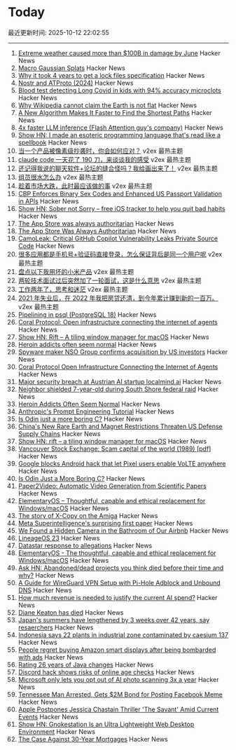 # Today

最近更新时间: 2025-10-12 22:02:55

--- 
1. [Extreme weather caused more than $100B in damage by June](https://www.livescience.com/planet-earth/climate-change/extreme-weather-caused-more-than-usd100-billion-in-damage-by-june-smashing-us-records) Hacker News
2. [Macro Gaussian Splats](https://danybittel.ch/macro.html) Hacker News
3. [Why it took 4 years to get a lock files specification](https://snarky.ca/why-it-took-4-years-to-get-a-lock-files-specification/) Hacker News
4. [Nostr and ATProto (2024)](https://shreyanjain.net/2024/07/05/nostr-and-atproto.html) Hacker News
5. [Blood test detecting Long Covid in kids with 94% accuracy microclots](https://www.researchsquare.com/article/rs-7483367/v1) Hacker News
6. [Why Wikipedia cannot claim the Earth is not flat](https://en.wikipedia.org/wiki/Wikipedia:Why_Wikipedia_cannot_claim_the_Earth_is_not_flat) Hacker News
7. [A New Algorithm Makes It Faster to Find the Shortest Paths](https://www.wired.com/story/new-method-is-the-fastest-way-to-find-the-best-routes/) Hacker News
8. [4x faster LLM inference (Flash Attention guy's company)](https://www.together.ai/blog/adaptive-learning-speculator-system-atlas) Hacker News
9. [Show HN: I made an esoteric programming language that's read like a spellbook](https://github.com/sirbread/spellscript) Hacker News
10. [当一个产品被像素级抄袭时，你会如何应对？](https://www.v2ex.com/t/1164648) v2ex 最热主题
11. [claude code 一天花了 190 刀，来谈谈我的感受](https://www.v2ex.com/t/1164626) v2ex 最热主题
12. [还记得我说的聊天软件+论坛的缝合怪吗？我给画出来了！](https://www.v2ex.com/t/1164611) v2ex 最热主题
13. [组员很水怎么办](https://www.v2ex.com/t/1164606) v2ex 最热主题
14. [趁着市场大跌，此时最应该做的事](https://www.v2ex.com/t/1164588) v2ex 最热主题
15. [CBP Enforces Binary Sex Codes and Enhanced US Passport Validation in APIs](https://www.gtlaw-insidebusinessimmigration.com/u-s-customs-and-border-protection-cbp/cbp-enforces-binary-sex-codes-and-enhanced-us-passport-validation-in-apis/) Hacker News
16. [Show HN: Sober not Sorry – free iOS tracker to help you quit bad habits](https://sobernotsorry.app/) Hacker News
17. [The App Store was always authoritarian](https://infrequently.org/2025/10/the-app-store-was-always-authoritarian/) Hacker News
18. [The App Store Was Always Authoritarian](https://infrequently.org/2025/10/the-app-store-was-always-authoritarian/) Hacker News
19. [CamoLeak: Critical GitHub Copilot Vulnerability Leaks Private Source Code](https://www.legitsecurity.com/blog/camoleak-critical-github-copilot-vulnerability-leaks-private-source-code) Hacker News
20. [很多应用都是手机号+验证码直接登录，怎么保证背后是同一个用户呢](https://www.v2ex.com/t/1164591) v2ex 最热主题
21. [盘点以下我用坏的小米产品](https://www.v2ex.com/t/1164584) v2ex 最热主题
22. [两轮技术面试过后突然加了一轮面试，这是什么意思](https://www.v2ex.com/t/1164576) v2ex 最热主题
23. [工作两年了，思考和迷茫](https://www.v2ex.com/t/1164575) v2ex 最热主题
24. [2021 年失业后，在 2022 年我把房贷还清，到今年累计赚到新的一百万。](https://www.v2ex.com/t/1164574) v2ex 最热主题
25. [Pipelining in psql (PostgreSQL 18)](https://postgresql.verite.pro/blog/2025/10/01/psql-pipeline.html) Hacker News
26. [Coral Protocol: Open infrastructure connecting the internet of agents](https://arxiv.org/abs/2505.00749) Hacker News
27. [Show HN: Rift – A tiling window manager for macOS](https://github.com/acsandmann/rift) Hacker News
28. [Heroin addicts often seem normal](https://justismills.substack.com/p/heroin-addicts-often-seem-normal) Hacker News
29. [Spyware maker NSO Group confirms acquisition by US investors](https://techcrunch.com/2025/10/10/spyware-maker-nso-group-confirms-acquisition-by-us-investors/) Hacker News
30. [Coral Protocol Open Infrastructure Connecting the Internet of Agents](https://arxiv.org/abs/2505.00749) Hacker News
31. [Major security breach at Austrian AI startup localmind.ai](https://localmind.ai/) Hacker News
32. [Neighbor shielded 7-year-old during South Shore federal raid](https://chicago.suntimes.com/immigration/2025/10/10/neighbor-shielded-7-year-old-during-south-shore-federal-raid-i-didnt-want-them-to-take-her) Hacker News
33. [Heroin Addicts Often Seem Normal](https://justismills.substack.com/p/heroin-addicts-often-seem-normal) Hacker News
34. [Anthropic's Prompt Engineering Tutorial](https://github.com/anthropics/prompt-eng-interactive-tutorial) Hacker News
35. [Is Odin just a more boring C?](https://dayvster.com/blog/is-odin-just-a-more-boring-c/) Hacker News
36. [China's New Rare Earth and Magnet Restrictions Threaten US Defense Supply Chains](https://www.csis.org/analysis/chinas-new-rare-earth-and-magnet-restrictions-threaten-us-defense-supply-chains) Hacker News
37. [Show HN: rift – a tiling window manager for macOS](https://github.com/acsandmann/rift) Hacker News
38. [Vancouver Stock Exchange: Scam capital of the world (1989) [pdf]](https://scamcouver.wordpress.com/wp-content/uploads/2012/04/scam-capital.pdf) Hacker News
39. [Google blocks Android hack that let Pixel users enable VoLTE anywhere](https://www.androidauthority.com/pixel-ims-broken-october-update-3606444/) Hacker News
40. [Is Odin Just a More Boring C?](https://dayvster.com/blog/is-odin-just-a-more-boring-c/) Hacker News
41. [Paper2Video: Automatic Video Generation from Scientific Papers](https://arxiv.org/abs/2510.05096) Hacker News
42. [ElementaryOS – Thoughtful, capable and ethical replacement for Windows/macOS](https://elementary.io/) Hacker News
43. [The story of X-Copy on the Amiga](https://spillhistorie.no/2025/10/10/the-story-of-x-copy-on-the-amiga/) Hacker News
44. [Meta Superintelligence's surprising first paper](https://paddedinputs.substack.com/p/meta-superintelligences-surprising) Hacker News
45. [We Found a Hidden Camera in the Bathroom of Our Airbnb](https://www.nytimes.com/2025/10/09/travel/airbnb-refund-camera-bathroom.html) Hacker News
46. [LineageOS 23](https://lineageos.org/Changelog-30/) Hacker News
47. [Datastar response to allegations](https://data-star.dev/essays/greedy_developer) Hacker News
48. [ElementaryOS - The thoughtful, capable and ethical replacement for Windows/macOS](https://elementary.io/) Hacker News
49. [Ask HN: Abandoned/dead projects you think died before their time and why?](https://news.ycombinator.com/item?id=45553132) Hacker News
50. [A Guide for WireGuard VPN Setup with Pi-Hole Adblock and Unbound DNS](https://psyonik.tech/posts/a-guide-for-wireguard-vpn-setup-with-pi-hole-adblock-and-unbound-dns/) Hacker News
51. [How much revenue is needed to justify the current AI spend?](https://pracap.com/an-ai-addendum/) Hacker News
52. [Diane Keaton has died](https://www.nytimes.com/2025/10/11/movies/diane-keaton-dead.html) Hacker News
53. [Japan's summers have lengthened by 3 weeks over 42 years, say resaerchers](https://english.kyodonews.net/articles/-/62626) Hacker News
54. [Indonesia says 22 plants in industrial zone contaminated by caesium 137](https://www.reuters.com/sustainability/boards-policy-regulation/indonesia-says-22-plants-industrial-zone-near-jakarta-contaminated-by-caesium-2025-10-08/) Hacker News
55. [People regret buying Amazon smart displays after being bombarded with ads](https://arstechnica.com/gadgets/2025/10/people-regret-buying-amazon-smart-displays-after-being-bombarded-with-ads/) Hacker News
56. [Rating 26 years of Java changes](https://neilmadden.blog/2025/09/12/rating-26-years-of-java-changes/) Hacker News
57. [Discord hack shows risks of online age checks](https://news.sky.com/story/discord-hack-shows-dangers-of-online-age-checks-as-internet-policing-hopes-put-to-the-test-13447618) Hacker News
58. [Microsoft only lets you opt out of AI photo scanning 3x a year](https://hardware.slashdot.org/story/25/10/11/0238213/microsofts-onedrive-begins-testing-face-recognizing-ai-for-photos-for-some-preview-users) Hacker News
59. [Tennessee Man Arrested, Gets $2M Bond for Posting Facebook Meme](https://reason.com/2025/10/10/tennessee-man-arrested-gets-2-million-bond-for-posting-facebook-meme/) Hacker News
60. [Apple Postpones Jessica Chastain Thriller 'The Savant' Amid Current Events](https://deadline.com/2025/09/the-savant-jessica-chastain-postponed-apple-1236553658/) Hacker News
61. [Show HN: Gnokestation Is an Ultra Lightweight Web Desktop Environment](https://gnokestation.netlify.app) Hacker News
62. [The Case Against 30-Year Mortgages](https://www.wsj.com/opinion/the-case-against-30-year-mortgages-0cbd6d56) Hacker News
